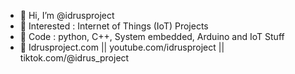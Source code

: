 - 👋 Hi, I’m @idrusproject
- 👀 Interested : Internet of Things (IoT) Projects
- 🌱 Code : python, C++, System embedded, Arduino and IoT Stuff
- 💞️ Idrusproject.com || youtube.com/idrusproject || tiktok.com/@idrus_project

<!---
idrusproject/idrusproject is a ✨ special ✨ repository because its `README.md` (this file) appears on your GitHub profile.
You can click the Preview link to take a look at your changes.
--->
